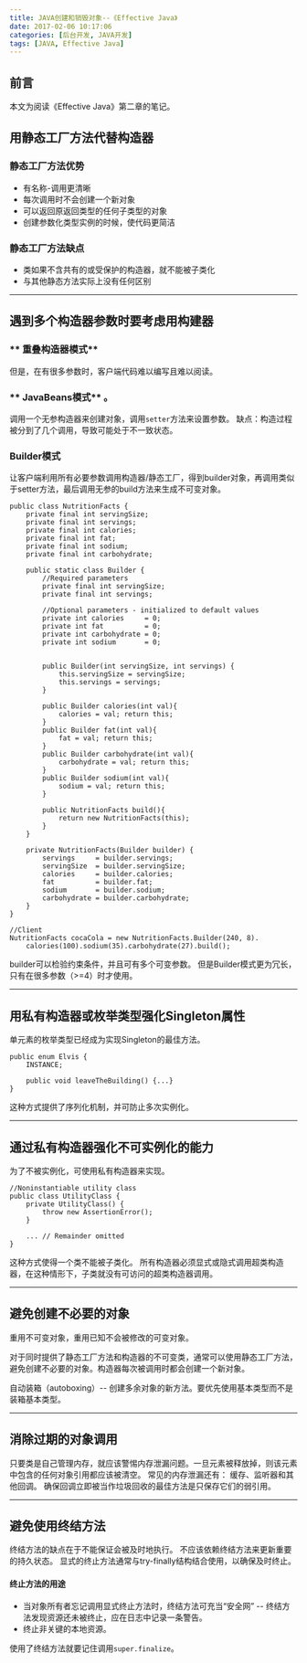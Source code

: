 ```yaml
---
title: JAVA创建和销毁对象--《Effective Java》
date: 2017-02-06 10:17:06
categories: [后台开发, JAVA开发]
tags: [JAVA, Effective Java]
---
```

## 前言
本文为阅读《Effective Java》第二章的笔记。

## 用静态工厂方法代替构造器
### 静态工厂方法优势
* 有名称-调用更清晰
* 每次调用时不会创建一个新对象
* 可以返回原返回类型的任何子类型的对象
* 创建参数化类型实例的时候，使代码更简洁
### 静态工厂方法缺点
* 类如果不含共有的或受保护的构造器，就不能被子类化
* 与其他静态方法实际上没有任何区别

---

## 遇到多个构造器参数时要考虑用构建器
### ** 重叠构造器模式** 
但是，在有很多参数时，客户端代码难以编写且难以阅读。
### ** JavaBeans模式** 。
调用一个无参构造器来创建对象，调用`setter`方法来设置参数。
缺点：构造过程被分到了几个调用，导致可能处于不一致状态。
### Builder模式
让客户端利用所有必要参数调用构造器/静态工厂，得到builder对象，再调用类似于setter方法，最后调用无参的build方法来生成不可变对象。

    public class NutritionFacts {
        private final int servingSize;
        private final int servings;
        private final int calories;
        private final int fat;
        private final int sodium;
        private final int carbohydrate;

        public static class Builder {
            //Required parameters
            private final int servingSize;
            private final int servings;

            //Optional parameters - initialized to default values
            private int calories     = 0;
            private int fat          = 0;
            private int carbohydrate = 0;
            private int sodium       = 0;


            public Builder(int servingSize, int servings) {
                this.servingSize = servingSize;
                this.servings = servings;
            }

            public Builder calories(int val){
                calories = val; return this;
            }
            public Builder fat(int val){
                fat = val; return this;
            }
            public Builder carbohydrate(int val){
                carbohydrate = val; return this;
            }
            public Builder sodium(int val){
                sodium = val; return this;
            }

            public NutritionFacts build(){
                return new NutritionFacts(this);
            }
        }

        private NutritionFacts(Builder builder) {
            servings     = builder.servings;
            servingSize  = builder.servingSize;
            calories     = builder.calories;
            fat          = builder.fat;
            sodium       = builder.sodium;
            carbohydrate = builder.carbohydrate;
        }
    }

    //Client
    NutritionFacts cocaCola = new NutritionFacts.Builder(240, 8).
        calories(100).sodium(35).carbohydrate(27).build();

builder可以检验约束条件，并且可有多个可变参数。
但是Builder模式更为冗长，只有在很多参数（>=4）时才使用。

---

## 用私有构造器或枚举类型强化Singleton属性
单元素的枚举类型已经成为实现Singleton的最佳方法。

    public enum Elvis {
        INSTANCE;

        public void leaveTheBuilding() {...}
    }
这种方式提供了序列化机制，并可防止多次实例化。

---

## 通过私有构造器强化不可实例化的能力
为了不被实例化，可使用私有构造器来实现。

    //Noninstantiable utility class
    public class UtilityClass {
        private UtilityClass() {
            throw new AssertionError();
        }

        ... // Remainder omitted
    }

这种方式使得一个类不能被子类化。
所有构造器必须显式或隐式调用超类构造器，在这种情形下，子类就没有可访问的超类构造器调用。

---

## 避免创建不必要的对象
重用不可变对象，重用已知不会被修改的可变对象。

对于同时提供了静态工厂方法和构造器的不可变类，通常可以使用静态工厂方法，避免创建不必要的对象。构造器每次被调用时都会创建一个新对象。

自动装箱（autoboxing）-- 创建多余对象的新方法。要优先使用基本类型而不是装箱基本类型。


---

## 消除过期的对象调用
只要类是自己管理内存，就应该警惕内存泄漏问题。一旦元素被释放掉，则该元素中包含的任何对象引用都应该被清空。
常见的内存泄漏还有： 缓存、监听器和其他回调。
确保回调立即被当作垃圾回收的最佳方法是只保存它们的弱引用。

---

## 避免使用终结方法
终结方法的缺点在于不能保证会被及时地执行。
不应该依赖终结方法来更新重要的持久状态。
显式的终止方法通常与try-finally结构结合使用，以确保及时终止。
#### 终止方法的用途
* 当对象所有者忘记调用显式终止方法时，终结方法可充当“安全网” -- 终结方法发现资源还未被终止，应在日志中记录一条警告。
* 终止非关键的本地资源。

使用了终结方法就要记住调用`super.finalize`。
